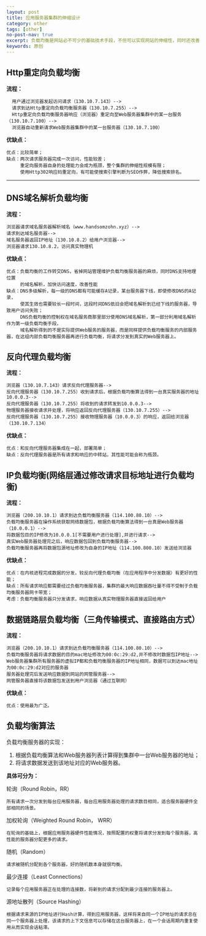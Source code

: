 ```yaml
---
layout: post
title: 应用服务器集群的伸缩设计
category: other
tags: [other]
no-post-nav: true
excerpt: 负载均衡是网站必不可少的基础技术手段，不但可以实现网站的伸缩性，同时还改善网站的性能。
keywords: 原创
---
```


## Http重定向负载均衡

**流程：**
 
	  用户通过浏览器发起访问请求（130.10.7.143）-->
      请求到达Http重定向负载均衡服务器（130.10.7.255）-->
	  Http重定向负载均衡服务器响应（浏览器）重定向至Web服务器集群中的某一台服务（130.10.7.100）-->
	  浏览器自动重新请求Web服务器集群中的某一台服务器（130.10.7.100）

**优缺点：**

	优点：比较简单；
	缺点：两次请求服务器完成一次访问，性能较差；
		 重定向服务器自身的处理能力会成为瓶颈，整个集群的伸缩性规模有限；
		 使用Http302响应码重定向，有可能使搜索引擎判断为SEO作弊，降低搜索排名。


---

## DNS域名解析负载均衡

**流程：**

	浏览器请求域名服务器解析域名（www.handsomzohn.xyz）-->
	请求到达域名服务器-->
    域名服务器返回IP地址（130.10.8.2）给用户浏览器-->
    浏览器请求130.10.8.2，访问真实物理机

**优缺点：**

	优点：负载均衡的工作转交DNS，省掉网站管理维护负载均衡服务器的麻烦，同时DNS支持地理位置
		 的域名解析，加快访问速度，改善性能
	缺点：DNS多级解析，每一级的DNS都有可能缓存A记录，某台服务器下线，即使修改DNS的A记录，
		 使其生效也需要较长一段时间，这段时间DNS依旧会把域名解析到已经下线的服务器，导致用户访问失败；
		 DNS负载均衡的控制权在域名服务商那里部分使用DNS域名解析，第一部分利用域名解析作为第一级负载均衡手段，
		 域名解析得到的不是实际提供Web服务的服务器，而是同样提供负载均衡服务的内部服务器，在这组内部负载均衡服务器再进行负载均衡，将请求分发到真实的Web服务器上。

## 反向代理负载均衡

**流程：**

	浏览器（130.10.7.143）请求反向代理服务器-->
	反向代理服务器（130.10.7.255）收到请求后，根据负载均衡算法得到一台真实服务器的地址10.0.0.3-->
    反向代理服务器（130.10.7.255）将收到的请求转发到10.0.0.3-->
    物理服务器接收请求并处理，将响应返回反向代理服务器（130.10.7.255）-->
    反向代理服务器（130.10.7.255）接收物理服务器（10.0.0.3）的响应，返回给浏览器（130.10.7.134）

**优缺点：**

	优点：和反向代理服务器集成在一起，部署简单；
	缺点：反向代理服务器是所有请求和响应的中转站，其性能可能会称为瓶颈。


## IP负载均衡(网络层通过修改请求目标地址进行负载均衡)

**流程：**

	浏览器（200.10.10.1）请求到达负载均衡服务器（114.100.80.10）-->
    负载均衡服务器在操作系统获取网络数据包，根据负载均衡算法得到一台真是Web服务器（10.0.0.1）-->
    将数据包目的IP修改为10.0.0.1[不需要用户进行处理],并进行请求-->
    真实Web服务器处理完之后，响应数据包回到负载均衡服务器-->
    负载均衡服务器再将数据包源地址修改为自身的IP地址（114.100.800.10）发送给浏览器

**优缺点：**

	优点：在内核进程完成数据的分发，较反向代理负载均衡（在应用程序中分发数据）有更好的性能；
	缺点：所有请求响应都需要经过负载均衡服务器，集群的最大响应数据吞吐量不得不受制于负载均衡服务器网卡带宽；
	考虑：负载均衡服务器只分发请求，响应数据从真实物理服务器直接返回给用户

## 数据链路层负载均衡（三角传输模式、直接路由方式）

**流程：**

	浏览器（200.10.10.1）请求到达负载均衡服务器（114.100.80.10）-->
    负载均衡服务器将请求数据的目的mac地址修改为00:0c:29:d2,并不修改时数据包IP地址-->
    Web服务器集群所有服务器的虚拟IP都和负载均衡服务器的IP地址相同，数据可以到达mac地址为00:0c:29:d2对应的服务器
    服务器处理完后发送响应数据到网站的网管服务器-->
    网管服务器直接将该数据包发送到用户浏览器（通过互联网）

**优缺点：**

	优点：使用最为广泛。


## 负载均衡算法

负载均衡服务器的实现：
1. 根据负载均衡算法和Web服务器列表计算得到集群中一台Web服务器的地址；
2. 将请求数据发送到该地址对应的Web服务器。

**具体可分为：**

轮询（Round Robin，RR）

	所有请求一次分发到每台应用服务器，每台应用服务器处理的请求数目相同，适合服务器硬件全部相同的场景。

加权轮询（Weighted Round Robin， WRR）

	在轮询的基础上，根据应用服务器硬件性能情况，按照配置的权重将请求分发到每个服务器，高性能的服务器分配更多的请求。

随机（Random）

	请求被随机分配到各个服务器，好的随机数本身就很均衡。

最少连接（Least Connections）

	记录每个应用服务器正在处理的连接数，将新到的请求分配到最少连接的服务器上。

源地址散列（Source Hashing）

	根据请求来源的IP地址进行Hash计算，得到应用服务器，这样将来自同一个IP地址的请求总在同一个服务器上处理，该请求的上下文信息可以存储在这台服务器上，在一个会话周期内重复使用从而实现会话粘滞。